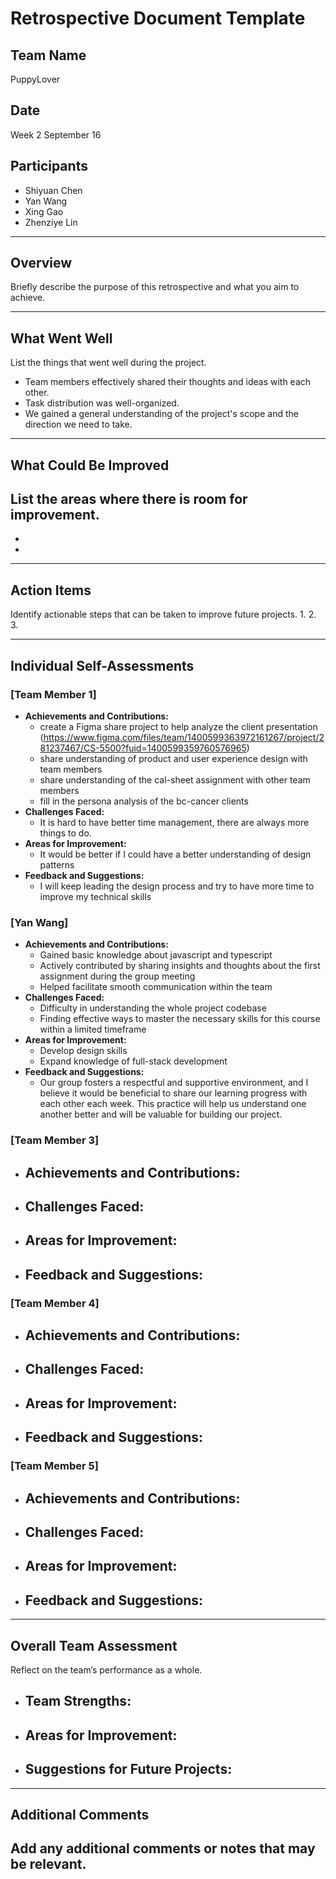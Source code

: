# Retrospective Document Template

## Team Name
PuppyLover

## Date
Week 2 September 16

## Participants
- Shiyuan Chen
- Yan Wang
- Xing Gao
- Zhenziye Lin

---

## Overview
Briefly describe the purpose of this retrospective and what you aim to achieve.

---

## What Went Well
List the things that went well during the project.
- Team members effectively shared their thoughts and ideas with each other.
- Task distribution was well-organized.
- We gained a general understanding of the project's scope and the direction we need to take.

---

## What Could Be Improved
List the areas where there is room for improvement.
- 
-
-

---

## Action Items
Identify actionable steps that can be taken to improve future projects.
1.
2.
3.

---

## Individual Self-Assessments
### [Team Member 1]
- **Achievements and Contributions:**
  - create a Figma share project to help analyze the client presentation (https://www.figma.com/files/team/1400599363972161267/project/281237467/CS-5500?fuid=1400599359760576965)
  - share understanding of product and user experience design with team members
  - share understanding of the cal-sheet assignment with other team members
  - fill in the persona analysis of the bc-cancer clients
- **Challenges Faced:**
  - It is hard to have better time management, there are always more things to do.
- **Areas for Improvement:**
  - It would be better if I could have a better understanding of design patterns
- **Feedback and Suggestions:**
  - I will keep leading the design process and try to have more time to improve my technical skills

### [Yan Wang]
- **Achievements and Contributions:**
  - Gained basic knowledge about javascript and typescript
  - Actively contributed by sharing insights and thoughts about the first assignment during the group meeting
  - Helped facilitate smooth communication within the team
- **Challenges Faced:**
  - Difficulty in understanding the whole project codebase
  - Finding effective ways to master the necessary skills for this course within a limited timeframe
- **Areas for Improvement:**
  - Develop design skills
  - Expand knowledge of full-stack development
- **Feedback and Suggestions:**
  - Our group fosters a respectful and supportive environment, and I believe it would be beneficial to share our learning progress with each other each week. This practice will help us understand one another better and will be valuable for building our project.

### [Team Member 3]
- **Achievements and Contributions:**
  -
- **Challenges Faced:**
  -
- **Areas for Improvement:**
  -
- **Feedback and Suggestions:**
  -

### [Team Member 4]
- **Achievements and Contributions:**
  -
- **Challenges Faced:**
  -
- **Areas for Improvement:**
  -
- **Feedback and Suggestions:**
  -

### [Team Member 5]
- **Achievements and Contributions:**
  -
- **Challenges Faced:**
  -
- **Areas for Improvement:**
  -
- **Feedback and Suggestions:**
  -

---

## Overall Team Assessment
Reflect on the team’s performance as a whole.
- **Team Strengths:**
  -
- **Areas for Improvement:**
  -
- **Suggestions for Future Projects:**
  -

---

## Additional Comments
Add any additional comments or notes that may be relevant.
-
